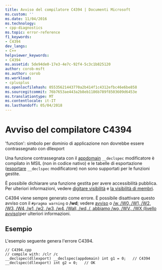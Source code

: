 ```yaml
---
title: Avviso del compilatore C4394 | Documenti Microsoft
ms.custom: ''
ms.date: 11/04/2016
ms.technology:
- cpp-diagnostics
ms.topic: error-reference
f1_keywords:
- C4394
dev_langs:
- C++
helpviewer_keywords:
- C4394
ms.assetid: 5de94de0-17e3-4e7c-92f4-5c3c1b825120
author: corob-msft
ms.author: corob
ms.workload:
- cplusplus
ms.openlocfilehash: 05535621443770a2b414f1c4312efbc46e6be858
ms.sourcegitcommit: 76b7653ae443a2b8eb1186b789f8503609d6453e
ms.translationtype: MT
ms.contentlocale: it-IT
ms.lasthandoff: 05/04/2018
---
```

# <a name="compiler-warning-c4394"></a>Avviso del compilatore C4394
'function': simbolo per dominio di applicazione non dovrebbe essere contrassegnato con dllexport  
  
 Una funzione contrassegnata con il [appdomain](../../cpp/appdomain.md) `__declspec` modificatore è compilato in MSIL (non in codice nativo) e le tabelle di esportazione ([esportare](../../windows/export.md) `__declspec` modificatore) non sono supportati per le funzioni gestite.  
  
 È possibile dichiarare una funzione gestita per avere accessibilità pubblica. Per ulteriori informazioni, vedere [digitare visibilità](../../dotnet/how-to-define-and-consume-classes-and-structs-cpp-cli.md#BKMK_Type_visibility) e [la visibilità di membri](../../dotnet/how-to-define-and-consume-classes-and-structs-cpp-cli.md#BKMK_Member_visibility).  
  
 C4394 viene sempre generato come errore.  È possibile disattivare questo avviso con il `#pragma warning` o **/wd**; vedere [avviso](../../preprocessor/warning.md) o [/w, /W0, /W1, /W2, /W3, /W4, /w1, /w2, /w3, /w4, /Wall, /wd, /, abbiamo /wo, /WV., /WX (livello avviso)](../../build/reference/compiler-option-warning-level.md)per ulteriori informazioni.  
  
## <a name="example"></a>Esempio  
 L'esempio seguente genera l'errore C4394.  
  
```  
// C4394.cpp  
// compile with: /clr /c  
__declspec(dllexport) __declspec(appdomain) int g1 = 0;   // C4394  
__declspec(dllexport) int g2 = 0;   // OK  
```